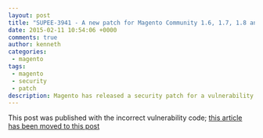 ```yaml
---
layout: post
title: "SUPEE-3941 - A new patch for Magento Community 1.6, 1.7, 1.8 and 1.9; Enterprise 1.11, 1.12, 1.13 and 1.14"
date: 2015-02-11 10:54:06 +0000
comments: true
author: kenneth
categories: 
 - magento
tags: 
 - magento
 - security
 - patch
description: Magento has released a security patch for a vulnerability which allows remote execution of arbitrary code
---
```


This post was published with the incorrect vulnerability code; [this article has been moved to this post](/magento/supee-5344-a-new-patch-for-magento-community-1-dot-6-1-dot-7-1-dot-8-and-1-dot-9-enterprise-1-dot-11-1-dot-12-1-dot-13-and-1-dot-14.html)
